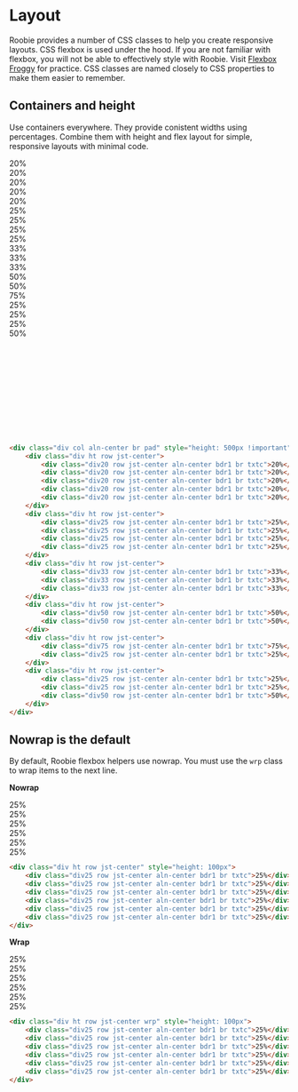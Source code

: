 # Layout
Roobie provides a number of CSS classes to help you create responsive layouts. CSS flexbox is used under the hood. If you are not familiar with flexbox, you will not be able to effectively style with Roobie. Visit [Flexbox Froggy](https://flexboxfroggy.com/) for practice. CSS classes are named closely to CSS properties to make them easier to remember.
## Containers and height
Use containers everywhere. They provide conistent widths using percentages. Combine them with height and flex layout for simple, responsive layouts with minimal code.
<div class="div col aln-center br pad" style="height: 500px !important">
    <div class="div ht row jst-center">
        <div class="div20 row jst-center aln-center bdr1 br txtc">20%</div>
        <div class="div20 row jst-center aln-center bdr1 br txtc">20%</div>
        <div class="div20 row jst-center aln-center bdr1 br txtc">20%</div>
        <div class="div20 row jst-center aln-center bdr1 br txtc">20%</div>
        <div class="div20 row jst-center aln-center bdr1 br txtc">20%</div>
    </div>
    <div class="div ht row jst-center">
        <div class="div25 row jst-center aln-center bdr1 br txtc">25%</div>
        <div class="div25 row jst-center aln-center bdr1 br txtc">25%</div>
        <div class="div25 row jst-center aln-center bdr1 br txtc">25%</div>
        <div class="div25 row jst-center aln-center bdr1 br txtc">25%</div>
    </div>
    <div class="div ht row jst-center">
        <div class="div33 row jst-center aln-center bdr1 br txtc">33%</div>
        <div class="div33 row jst-center aln-center bdr1 br txtc">33%</div>
        <div class="div33 row jst-center aln-center bdr1 br txtc">33%</div>
    </div>
    <div class="div ht row jst-center">
        <div class="div50 row jst-center aln-center bdr1 br txtc">50%</div>
        <div class="div50 row jst-center aln-center bdr1 br txtc">50%</div>
    </div>
    <div class="div ht row jst-center">
        <div class="div75 row jst-center aln-center bdr1 br txtc">75%</div>
        <div class="div25 row jst-center aln-center bdr1 br txtc">25%</div>
    </div>
    <div class="div ht row jst-center">
        <div class="div25 row jst-center aln-center bdr1 br txtc">25%</div>
        <div class="div25 row jst-center aln-center bdr1 br txtc">25%</div>
        <div class="div50 row jst-center aln-center bdr1 br txtc">50%</div>
    </div>
</div>

```html
<div class="div col aln-center br pad" style="height: 500px !important">
    <div class="div ht row jst-center">
        <div class="div20 row jst-center aln-center bdr1 br txtc">20%</div>
        <div class="div20 row jst-center aln-center bdr1 br txtc">20%</div>
        <div class="div20 row jst-center aln-center bdr1 br txtc">20%</div>
        <div class="div20 row jst-center aln-center bdr1 br txtc">20%</div>
        <div class="div20 row jst-center aln-center bdr1 br txtc">20%</div>
    </div>
    <div class="div ht row jst-center">
        <div class="div25 row jst-center aln-center bdr1 br txtc">25%</div>
        <div class="div25 row jst-center aln-center bdr1 br txtc">25%</div>
        <div class="div25 row jst-center aln-center bdr1 br txtc">25%</div>
        <div class="div25 row jst-center aln-center bdr1 br txtc">25%</div>
    </div>
    <div class="div ht row jst-center">
        <div class="div33 row jst-center aln-center bdr1 br txtc">33%</div>
        <div class="div33 row jst-center aln-center bdr1 br txtc">33%</div>
        <div class="div33 row jst-center aln-center bdr1 br txtc">33%</div>
    </div>
    <div class="div ht row jst-center">
        <div class="div50 row jst-center aln-center bdr1 br txtc">50%</div>
        <div class="div50 row jst-center aln-center bdr1 br txtc">50%</div>
    </div>
    <div class="div ht row jst-center">
        <div class="div75 row jst-center aln-center bdr1 br txtc">75%</div>
        <div class="div25 row jst-center aln-center bdr1 br txtc">25%</div>
    </div>
    <div class="div ht row jst-center">
        <div class="div25 row jst-center aln-center bdr1 br txtc">25%</div>
        <div class="div25 row jst-center aln-center bdr1 br txtc">25%</div>
        <div class="div50 row jst-center aln-center bdr1 br txtc">50%</div>
    </div>
</div>
```

## Nowrap is the default
By default, Roobie flexbox helpers use nowrap. You must use the `wrp` class to wrap items to the next line.

**Nowrap**
<div class="div ht row jst-center" style="height: 100px">
    <div class="div25 row jst-center aln-center bdr1 br txtc">25%</div>
    <div class="div25 row jst-center aln-center bdr1 br txtc">25%</div>
    <div class="div25 row jst-center aln-center bdr1 br txtc">25%</div>
    <div class="div25 row jst-center aln-center bdr1 br txtc">25%</div>
    <div class="div25 row jst-center aln-center bdr1 br txtc">25%</div>
    <div class="div25 row jst-center aln-center bdr1 br txtc">25%</div>
</div>  

```html
<div class="div ht row jst-center" style="height: 100px">
    <div class="div25 row jst-center aln-center bdr1 br txtc">25%</div>
    <div class="div25 row jst-center aln-center bdr1 br txtc">25%</div>
    <div class="div25 row jst-center aln-center bdr1 br txtc">25%</div>
    <div class="div25 row jst-center aln-center bdr1 br txtc">25%</div>
    <div class="div25 row jst-center aln-center bdr1 br txtc">25%</div>
    <div class="div25 row jst-center aln-center bdr1 br txtc">25%</div>
</div>
```

**Wrap**
<div class="div ht row jst-center wrp" style="height: 100px">
    <div class="div25 row jst-center aln-center bdr1 br txtc">25%</div>
    <div class="div25 row jst-center aln-center bdr1 br txtc">25%</div>
    <div class="div25 row jst-center aln-center bdr1 br txtc">25%</div>
    <div class="div25 row jst-center aln-center bdr1 br txtc">25%</div>
    <div class="div25 row jst-center aln-center bdr1 br txtc">25%</div>
    <div class="div25 row jst-center aln-center bdr1 br txtc">25%</div>
</div>

```html
<div class="div ht row jst-center wrp" style="height: 100px">
    <div class="div25 row jst-center aln-center bdr1 br txtc">25%</div>
    <div class="div25 row jst-center aln-center bdr1 br txtc">25%</div>
    <div class="div25 row jst-center aln-center bdr1 br txtc">25%</div>
    <div class="div25 row jst-center aln-center bdr1 br txtc">25%</div>
    <div class="div25 row jst-center aln-center bdr1 br txtc">25%</div>
    <div class="div25 row jst-center aln-center bdr1 br txtc">25%</div>
</div>
```